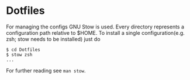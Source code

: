 # Dotfiles

For managing the configs GNU Stow is used. Every directory represents a
configuration path relative to $HOME.
To install a single configuration(e.g. zsh; stow needs to be installed) just do

```
$ cd Dotfiles
$ stow zsh
...
```

For further reading see `man stow`.
